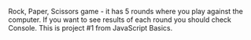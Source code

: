 Rock, Paper, Scissors game - it has 5 rounds where you play against the computer. If you want to see results of each round you should check Console. 
This is project #1 from JavaScript Basics.